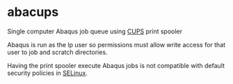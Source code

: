 # abacups
Single computer Abaqus job queue using [CUPS](http://www.cups.org/) print spooler

Abaqus is run as the lp user so permissions must allow write access for that user to job and scratch directories.

Having the print spooler execute Abaqus jobs is not compatible with default security policies in [SELinux](https://en.wikipedia.org/wiki/Security-Enhanced_Linux).
